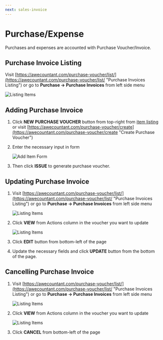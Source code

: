 ```yaml
---
next: sales-invoice
---
```


# Purchase/Expense
Purchases and expenses are accounted with Purchase Voucher/Invoice.

## Purchase Invoice Listing
Visit [https://awecountant.com/purchase-voucher/list/](https://awecountant.com/purchase-voucher/list/ "Purchase Invoices Listing") or go to **Purchase → Purchase Invoices** from left side menu

   ![Listing Items](~@assets/img/guide/purchase_invoice_listing.jpg)

## Adding Purchase Invoice
1. Click **NEW PURCHASE VOUCHER** button from top-right from [item listing](#purchase-invoice-listing) or visit [https://awecountant.com/purchase-voucher/create](https://awecountant.com/purchase-voucher/create "Create Purchase Voucher")

2. Enter the necessary input in form

	![Add Item Form](~@assets/img/guide/purchase_invoice_create_form.jpg)

3. Then click **ISSUE** to generate purchase voucher.

## Updating Purchase Invoice
1. Visit [https://awecountant.com/purchase-voucher/list/](https://awecountant.com/purchase-voucher/list/ "Purchase Invoices Listing") or go to **Purchase → Purchase Invoices** from left side menu

	![Listing Items](~@assets/img/guide/purchase_invoice_listing.jpg)

2. Click **VIEW** from Actions column in the voucher you want to update
	
	![Listing Items](~@assets/img/guide/purchase_invoice_detail_view.jpg)

3. Click **EDIT** button from bottom-left of the page

4. Update the necessary fields and click **UPDATE** button from the bottom of the page.

## Cancelling Purchase Invoice
1. Visit [https://awecountant.com/purchase-voucher/list/](https://awecountant.com/purchase-voucher/list/ "Purchase Invoices Listing") or go to **Purchase → Purchase Invoices** from left side menu

	![Listing Items](~@assets/img/guide/purchase_invoice_listing.jpg)

2. Click **VIEW** from Actions column in the voucher you want to update
	
	![Listing Items](~@assets/img/guide/purchase_invoice_detail_view.jpg)

3. Click **CANCEL** from bottom-left of the page

